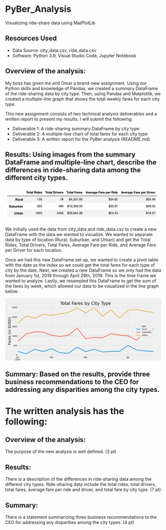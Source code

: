 # PyBer_Analysis
Visualizing ride-share data using MatPlotLib

## Resources Used
- Data Source: city_data.csv, ride_data.csv
- Software: Python 3.9, Visual Studio Code, Jupyter Notebook

## Overview of the analysis: 
My boss has given me and Omar a brand-new assignment. Using our Python skills and knowledge of Pandas, we created a summary DataFrame of the ride-sharing data by city type. Then, using Pandas and Matplotlib, we created a multiple-line graph that shows the total weekly fares for each city type.

This new assignment consists of two technical analysis deliverables and a written report to present my results. I will submit the following:

  * Deliverable 1: A ride-sharing summary DataFrame by city type
  * Deliverable 2: A multiple-line chart of total fares for each city type
  * Deliverable 3: A written report for the PyBer analysis (README.md)

## Results: Using images from the summary DataFrame and multiple-line chart, describe the differences in ride-sharing data among the different city types.
![ride_share_dataframe.png](Resources/ride_share_dataframe.png)

We initially used the data from city_data and ride_data.csv to create a new DataFrame with the data we wanted to visualize. We wanted to separate data by type of location (Rural, Suburban, and Urban) and get the Total Rides, Total Drivers, Total Fares, Average Fare per Ride, and Average Fare per Driver for each location. 

Once we had this new DataFrame set up, we wanted to create a pivot table with the date as the index so we could get the total fares for each type of city by the date. Next, we created a new DataFrame so we only had the data from January 1st, 2019 through April 29th, 2019. This is the time frame we wanted to analyze. Lastly, we resampled this DataFrame to get the sum of the fares by week, which allowed our data to be visualized in the line graph below.

![PyBer_fare_summary.png](analysis/PyBer_fare_summary.png)

## Summary: Based on the results, provide three business recommendations to the CEO for addressing any disparities among the city types.

# The written analysis has the following:

## Overview of the analysis:

The purpose of the new analysis is well defined. (3 pt)

## Results:

There is a description of the differences in ride-sharing data among the different city types. Ride-sharing data include the total rides, total drivers, total fares, average fare per ride and driver, and total fare by city type. (7 pt)

## Summary:

There is a statement summarizing three business recommendations to the CEO for addressing any disparities among the city types. (4 pt)
  
